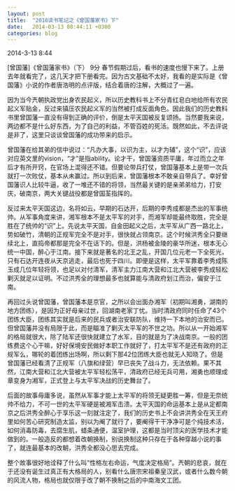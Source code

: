 ```yaml
---
layout: post
title:  "2016读书笔记之《曾国藩家书》下"
date:   2014-03-13 08:44:11 +0300
categories: blog
---
```

2014-3-13 8:44

[曾国藩]《曾国藩家书》（下）  9分
春节假期过后，看书的速度也慢下来了。上册去年就看完了，这几天才把下册看完。因为古文基础不太好，我看的是实际是《曾国藩》小说的作者唐浩明的点评版，结合着唐的注解，大概过了一遍。

因为当今兲朝执政党出身农民起义，所以历史教科书上不分青红皂白地给所有农民起义军贴金，反过来镇压农民起义军的当然被打成反面角色。因此我们的历史教科书里曾国藩一直没有得到正确的评价，倒是太平天国被反复颂扬。当然要我来说，两边都不是什么好东西，为了自己的利益，不管百姓的死活。既然如此，不去评说是非了，这里只谈谈曾国藩的成功带来的启示。

曾国藩在给其弟的信中说过：“凡办大事，以识为主，以才为辅”，这个“识”，应该对应英文里的vision，“才”是指ability。论才干，曾国藩资质平庸，年过而立之年后才有所开窍，在官场上混得还不错。但要论带兵打仗，曾国藩基本上是带一次兵就打一次败仗，基本从未赢过。所以到后来，曾国藩根本不敢亲自带兵了。幸好曾国藩识人比较牛逼，收了一堆还不错的将领，当然最关键的是亲弟弟给力，打安庆，破南京，两大关键战役都是曾国荃指挥的。

反过来太平天国这边，名将如云，早期的石达开，后期的李秀成都是杰出的军事统帅。从军事角度来讲，湘军根本不是太平军的对手，而湘军却能最终取胜，完全是胜在了统帅的“识”上。先说太平天国，自金田起义之后，太平军从广西一路北上，势如破竹，清朝的正规军完全不是对手，很快就占领南京。这个时候洪秀全只要继续北上，直捣帝都那是完全不在话下的。但是，洪杨被金陵的豪华所迷，根本无心统一中国，醉心于江南。接下来就是著名的北王之乱，开国几位元老一下全死光，只有石达开连夜从天京逃走，最后也死于四川。即便是这样，太平军靠着李秀成陈玉成几位年轻将领，也足以对付清军，清军主力江南大营和江北大营被李秀成轻松剿灭就足以证明。不过洪秀全的理想最多也就算能与清政府划江而治，偏安于江南。

再回过头说曾国藩，曾国藩本是京官，之所以会出面办湘军（初期叫湘勇，湖南的地方团练），是因为正好母亲过世，回湖南老家丁忧。当时清政府同时任命了43个团练大臣，团练其实就是后来的民兵或者治安联防队，维持一下本地的治安而已。但曾国藩并没有局限于此，而是瞄准了剿灭太平军的不世之功。所以从一开始湘军的格局就很大，除了陆军还很快就建立了水军，目的就是为了决战南京。一般的团练费这个心干嘛，好好保境安民做好本职工作就好了，打太平军不是还有政府的正规军么，哪轮的着团练出场啊，所以剩下那42位团练大臣也就无人知晓了。但是曾国藩已经看清了正规军（八旗和绿营）早已丧失了战斗力，无法依赖。果不其然，江南大营和江北大营被太平军轻松荡平，清政府已经无兵可用，湘勇也顺理成章变身为湘军，正式登上与太平军决战的历史舞台了。

后面的故事毋庸多说，虽然从军事才能上太平军的将领无疑更胜一筹，但是无奈统帅不给力，不可一世的太平军硬是被湘军击溃。太平天国的命运基本上是从定都南京之后洪秀全醉心于享乐这一刻就注定了，我们的历史书上不会讲洪秀全在天王府里如何苦心研究制造太监，别以为阉了就行了，要阉得干干净净可是个纯技术活，如何消毒防毒，去腐生肌，蜡条通便，温室护理，这都是当时顶尖的医学技术才能做到的。一般造反的都想着改朝换制，别说换制这种只存在于各种穿越小说的事了，就连最基本的改朝，洪秀全都没心思去完成。

整个故事很好地诠释了什么叫“性格左右命运，气度决定格局”。兲朝的悲哀，就在于还没有诞生过真正有大格局的人，别看什么唐宗宋祖秦皇汉武，或者什么数今朝的风流人物，格局也就仅限于改了朝不换制之后的中南海文工团。
